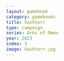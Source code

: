 ```yaml
---
layout: gamebook
category: gamebooks
title: Vashtorr
type: campaign
series: Arks of Omen
year: 2023
index: 3
image: Vashtorr.jpg
---
```

